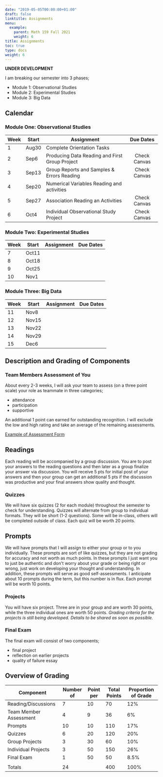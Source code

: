 ```yaml
---
date: "2019-05-05T00:00:00+01:00"
draft: false
linktitle: Assignments
menu:
  example:
    parent: Math 159 Fall 2021
    weight: 6
title: Assignments
toc: true
type: docs
weight: 6
---
```

**UNDER DEVELOPMENT**

I am breaking our semester into 3 phases;
- Module 1: Observational Studies
- Module 2: Experimental Studies
- Module 3: Big Data


## Calendar

### Module One: Observational Studies

| Week  | Start  | Assignment                                                   |     Due Dates  |
|-------|--------|--------------------------------------------------------------|:----------------:|
| 1     | Aug30  | Complete Orientation Tasks                                      |      |
| 2     | Sep6   | Producing Data Reading and First Group Project                                            |   Check Canvas   |
| 3     | Sep13  | Group Reports and Samples & Errors Reading               |   Check Canvas   |
| 4     | Sep20 | Numerical Variables Reading and activities |                  |
| 5     | Sep27  | Association Reading an Activities                    |   Check Canvas   |
| 6     | Oct4 | Individual Observational Study Project                   |   Check Canvas   |



### Module Two: Experimental Studies 

| Week  | Start  | Assignment                                                   |     Due Dates  |
|-------|--------|--------------------------------------------------------------|:----------------:|
| 7     | Oct11   |  |      |
| 8     | Oct18   |   |      |
| 9     | Oct25  |                   |      |
| 10      | Nov1 |                                                 |      |



### Module Three: Big Data

| Week  | Start  | Assignment                                                   |     Due Dates  |
|-------|--------|--------------------------------------------------------------|:----------------:|
| 11     | Nov8 |            |    |
| 12    | Nov15  |                                        |    |
| 13    | Nov22   |                                  |    |
| 14    | Nov29  |                                |  |
| 15    | Dec6   |                       |     |



## Description and Grading of Components  



### Team Members Assessment of You
About every 2-3 weeks, I will ask your team to assess (on a three point scale) your role as teammate in three categories;
- attendance
- participation
- supportive  

An additional 1 point can earned for outstanding recognition.  I will exclude the low and high rating and take an average of the remaining assessments.  

[Example of Assessment Form](https://forms.gle/d1e7Mpk1v9NVPsJt8)

## Readings
Each reading will be accompanied by a group discussion.  You are to post your answers to the reading questions and then later as a group finalize your answer via discussion.  You will receive 5 pts for initial post of your answers and then your group can get an additional 5 pts if the discussion was productive and your final answers show quality and thought. 

### Quizzes
We will have six quizzes (2 for each module) throughout the semester to check for understanding.  Quizzes will alternate from group to individual formats.  They will be short (1-2 questions).  Some will be in-class, others will be completed outside of class.  Each quiz will be worth 20 points.

## Prompts
We will have prompts that I will assign to either your group or to you individually.  These prompts are sort of like quizzes, but they are not grading for accuracy and not worth as much points.  In these prompts I just want you to just be authentic and don't worry about your grade or being right or wrong, just work on developing your thought and understanding.  In addition, these prompts will serve as good self-assessments.  I anticipate about 10 prompts during the term, but this number is in flux.  Each prompt will be worth 10 points.

### Projects
You will have six project.  Three are in your group and are worth 30 points, while the three individual ones are worth 50 points.  *Grading criteria for the projects is still being developed. Details to be shared as soon as possible.*



### Final Exam
The final exam will consist of two components; 
- final project 
- reflection on earlier projects
- quality of failure essay


## Overview of Grading

| Component          | Number of | Point per  | Total Points | Proportion of Grade |
|--------------------|-----------|------------|-------------|---------------------|
| Reading/Discussions    | 7       | 10         | 70        | 12%                 |
| Team Member Assessment |   4     |   9       |   36      |   6%                    |
| Prompts               | 10       | 10         | 110       |  17%              |
| Quizzes                | 6       | 20         | 120       |  20%              |
| Group Projects         | 3       | 30         | 60          | 10%               |
| Individual Projects    |  3      | 50         | 150          |  26%                  |
| Final Exam             | 1       | 50         | 50          | 8.5%               |
|                        |         |            |             |                     |
| Totals                 |  24     |            |  400        | 100%                |





